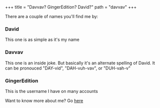 +++
title = "Davvav? GingerEdition? David?"
path = "davvav"
+++

There are a couple of names you'll find me by:

<div class = "sectionItem">
<h3>David</h3>
<p>This one is as simple as it's my name</p>  
 </div>

<div class = "sectionItem">
<h3>Davvav</h3>
<p>This one is an inside joke. But basically it's an alternate spelling of David. It can be pronouced "DAY-vid", "DAH-vuh-vav", or "DUH-vah-v"</p>  
 </div>

<div class = "sectionItem">
<h3>GingerEdition</h3>
<p>This is the username I have on many accounts</p>  
 </div>

Want to know more about me? Go [here](/about)
